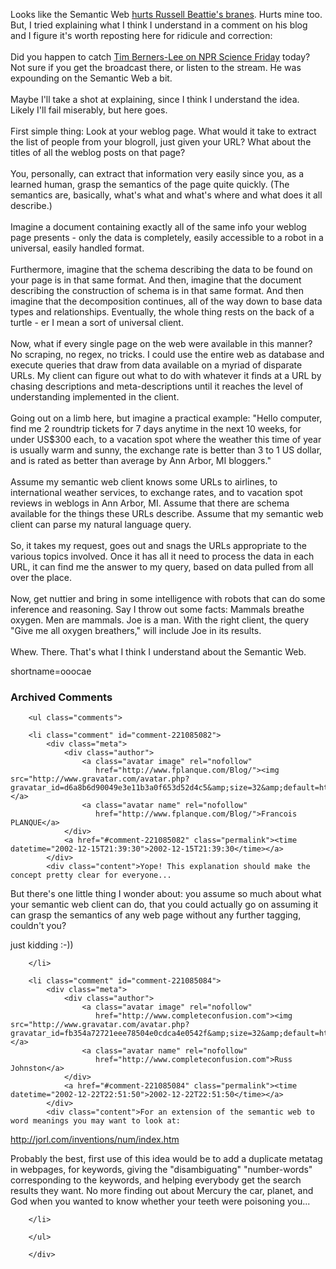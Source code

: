 Looks like the Semantic Web <a href="http://www.russellbeattie.com/notebook/index.jsp?date=20021101#165113">hurts Russell Beattie's branes</a>.  Hurts mine too.  But, I tried explaining what I think I understand in a comment on his blog and I figure it's worth reposting here for ridicule and correction:
<br /><br />
Did you happen to catch <a href="http://www.sciencefriday.com/pages/2002/Nov/hour2_110102.html">Tim Berners-Lee on NPR Science Friday</a> today? Not sure if you get the broadcast there, or listen to the stream. He was expounding on the Semantic Web a bit.
<br /><br />
Maybe I'll take a shot at explaining, since I think I understand the idea. Likely I'll fail miserably, but here goes.
<br /><br />
First simple thing: Look at your weblog page. What would it take to extract the list of people from your blogroll, just given your URL? What about the titles of all the weblog posts on that page?
<br /><br />
You, personally, can extract that information very easily since you, as a learned human, grasp the semantics of the page quite quickly. (The semantics are, basically, what's what and what's where and what does it all describe.)
<br /><br />
Imagine a document containing exactly all of the same info your weblog page presents - only the data is completely, easily accessible to a robot in a universal, easily handled format.
<br /><br />
Furthermore, imagine that the schema describing the data to be found on your page is in that same format. And then, imagine that the document describing the construction of schema is in that same format. And then imagine that the decomposition continues, all of the way down to base data types and relationships. Eventually, the whole thing rests on the back of a turtle - er I mean a sort of universal client.
<br /><br />
Now, what if every single page on the web were available in this manner? No scraping, no regex, no tricks. I could use the entire web as database and execute queries that draw from data available on a myriad of disparate URLs. My client can figure out what to do with whatever it finds at a URL by chasing descriptions and meta-descriptions until it reaches the level of understanding implemented in the client.
<br /><br />
Going out on a limb here, but imagine a practical example: "Hello computer, find me 2 roundtrip tickets for 7 days anytime in the next 10 weeks, for under US$300 each, to a vacation spot where the weather this time of year is usually warm and sunny, the exchange rate is better than 3 to 1 US dollar, and is rated as better than average by Ann Arbor, MI bloggers."
<br /><br />
Assume my semantic web client knows some URLs to airlines, to international weather services, to exchange rates, and to vacation spot reviews in weblogs in Ann Arbor, MI. Assume that there are schema available for the things these URLs describe. Assume that my semantic web client can parse my natural language query.
<br /><br />
So, it takes my request, goes out and snags the URLs appropriate to the various topics involved. Once it has all it need to process the data in each URL, it can find me the answer to my query, based on data pulled from all over the place.
<br /><br />
Now, get nuttier and bring in some intelligence with robots that can do some inference and reasoning. Say I throw out some facts: Mammals breathe oxygen. Men are mammals. Joe is a man. With the right client, the query "Give me all oxygen breathers," will include Joe in its results.
<br /><br />
Whew. There. That's what I think I understand about the Semantic Web.
<!--more-->
shortname=ooocae

<div id="comments" class="comments archived-comments">
            <h3>Archived Comments</h3>
            
        <ul class="comments">
            
        <li class="comment" id="comment-221085082">
            <div class="meta">
                <div class="author">
                    <a class="avatar image" rel="nofollow" 
                       href="http://www.fplanque.com/Blog/"><img src="http://www.gravatar.com/avatar.php?gravatar_id=d6a8b6d90049e3e11b3a0f653d52d4c5&amp;size=32&amp;default=http://mediacdn.disqus.com/1320279820/images/noavatar32.png"/></a>
                    <a class="avatar name" rel="nofollow" 
                       href="http://www.fplanque.com/Blog/">Francois PLANQUE</a>
                </div>
                <a href="#comment-221085082" class="permalink"><time datetime="2002-12-15T21:39:30">2002-12-15T21:39:30</time></a>
            </div>
            <div class="content">Yope! This explanation should make the concept pretty clear for everyone... 

But there's one little thing I wonder about: you assume so much about what your semantic web client can do, that you could actually go on assuming it can grasp the semantics of any web page without any further tagging, couldn't you? 

just kidding :-))</div>
            
        </li>
    
        <li class="comment" id="comment-221085084">
            <div class="meta">
                <div class="author">
                    <a class="avatar image" rel="nofollow" 
                       href="http://www.completeconfusion.com"><img src="http://www.gravatar.com/avatar.php?gravatar_id=fb354a72721eee78504e0cdca4e0542f&amp;size=32&amp;default=http://mediacdn.disqus.com/1320279820/images/noavatar32.png"/></a>
                    <a class="avatar name" rel="nofollow" 
                       href="http://www.completeconfusion.com">Russ Johnston</a>
                </div>
                <a href="#comment-221085084" class="permalink"><time datetime="2002-12-22T22:51:50">2002-12-22T22:51:50</time></a>
            </div>
            <div class="content">For an extension of the semantic web to word meanings you may want to look at:

http://jorl.com/inventions/num/index.htm

Probably the best, first use of this idea would be to add a duplicate metatag in webpages, for keywords, giving the "disambiguating" "number-words" corresponding to the keywords, and helping everybody get the search results they want. No more finding out about Mercury the car, planet, and God when you wanted to know whether your teeth were poisoning you...</div>
            
        </li>
    
        </ul>
    
        </div>
    